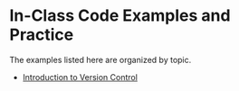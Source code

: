 # In-Class Code Examples and Practice

The examples listed here are organized by topic.

- [Introduction to Version Control](./VersionControl/ReadMe.md)
